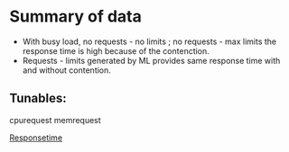 # Summary of data
- With busy load, no requests - no limits ; no requests - max limits the response time is high because of the contenction.
- Requests - limits generated by ML provides same response time with and without contention.

## Tunables:
cpurequest
memrequest

[Responsetime](responsetime.png)
